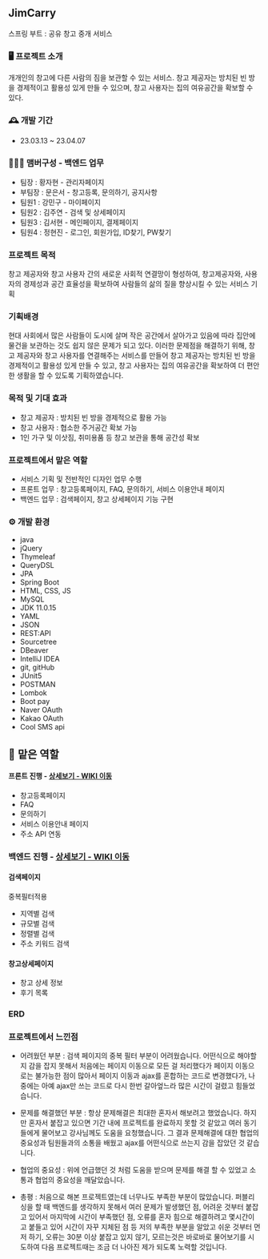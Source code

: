 ## JimCarry
스프링 부트 : 공유 창고 중개 서비스


### :desktop_computer: 프로젝트 소개
개개인의 창고에 다른 사람의 짐을 보관할 수 있는 서비스.
창고 제공자는 방치된 빈 방을 경제적이고 활용성 있게 만들 수 있으며, 창고 사용자는 집의 여유공간을 확보할 수 있다.


### :mantelpiece_clock: 개발 기간
* 23.03.13 ~ 23.04.07


### :people_holding_hands: 맴버구성 - 백엔드 업무
 - 팀장  : 황자현 - 관리자페이지
 - 부팀장 : 문은서 - 창고등록, 문의하기, 공지사항
 - 팀원1 : 강민구 - 마이페이지
 - 팀원2 : 김주연 - 검색 및 상세페이지
 - 팀원3 : 김서현 - 메인페이지, 결제페이지
 - 팀원4 : 정현진 - 로그인, 회원가입, ID찾기, PW찾기


### 프로젝트 목적
창고 제공자와 창고 사용자 간의 새로운 사회적 연결망이 형성하여, 창고제공자와, 사용자의 경제성과 공간 효율성을 확보하여 사람들의 삶의 질을 향상시킬 수 있는 서비스 기획


### 기획배경
현대 사회에서 많은 사람들이 도시에 살며 작은 공간에서 살아가고 있음에 따라 집안에 물건을 보관하는 것도 쉽지 않은 문제가 되고 있다. 이러한 문제점을 해결하기 위해, 창고 제공자와 창고 사용자를 연결해주는 서비스를 만들어 창고 제공자는 방치된 빈 방을 경제적이고 활용성 있게 만들 수 있고, 창고 사용자는 집의 여유공간을 확보하여 더 편안한 생활을 할 수 있도록 기획하였습니다.


### 목적 및 기대 효과
- 창고 제공자 : 방치된 빈 방을 경제적으로 활용 가능
- 창고 사용자 : 협소한 주거공간 확보 가능
- 1인 가구 및 이삿짐, 취미용품 등 창고 보관을 통해 공간성 확보


### 프로젝트에서 맡은 역할
- 서비스 기획 및 전반적인 디자인 업무 수행
- 프론트 업무 : 창고등록페이지, FAQ, 문의하기, 서비스 이용안내 페이지
- 백엔드 업무 : 검색페이지, 창고 상세페이지 기능 구현


### :gear: 개발 환경
- java
- jQuery
- Thymeleaf
- QueryDSL
- JPA
- Spring Boot
- HTML, CSS, JS
- MySQL
- JDK 11.0.15
- YAML
- JSON
- REST:API
- Sourcetree
- DBeaver
- IntelliJ IDEA
- git, gitHub
- JUnit5
- POSTMAN
- Lombok
- Boot pay
- Naver OAuth
- Kakao OAuth
- Cool SMS api


## :pushpin: 맡은 역할
#### 프론트 진행 - <a href=“” > 상세보기 - WIKI 이동</a>
- 창고등록페이지
- FAQ
- 문의하기
- 서비스 이용안내 페이지
- 주소 API 연동


### 백엔드 진행 - <a href=“” >상세보기 - WIKI 이동</a>
#### 검색페이지
중복필터적용
 - 지역별 검색
 - 규모별 검색
 - 정렬별 검색
 - 주소 키워드 검색


#### 창고상세페이지
- 창고 상세 정보
- 후기 목록 


### ERD



### 프로젝트에서 느낀점
- 어려웠던 부분
 : 검색 페이지의 중복 필터 부분이 어려웠습니다. 어떤식으로 해야할 지 감을 잡지 못해서 
   처음에는 페이지 이동으로 모든 걸 처리했다가 페이지 이동으로는 불가능한 점이 많아서
   페이지 이동과 ajax를 혼합하는 코드로 변경했다가, 나중에는 아예 ajax만 쓰는 코드로 다시 한번 갈아엎느라
   많은 시간이 걸렸고 힘들었습니다.
   
- 문제를 해결했던 부분
 : 항상 문제해결은 최대한 혼자서 해보려고 했었습니다. 하지만 혼자서 붙잡고 있으면 기간 내에 프로젝트를 완료하지 못할 것 같았고 여러 동기들에게 물어보고 강사님께도 도움을      요청했습니다. 그 결과 문제해결에 대한 협업의 중요성과 팀원들과의 소통을 배웠고 ajax를 어떤식으로 쓰는지 감을 잡았던 것 같습니다. 
 
- 협업의 중요성
 : 위에 언급했던 것 처럼 도움을 받으며 문제를 해결 할 수 있었고 소통과 협업의 중요성을 깨달았습니다.
- 총평
: 처음으로 해본 프로젝트였는데 너무나도 부족한 부분이 많았습니다. 퍼블리싱을 할 때 백엔드를 생각하지 못해서 여러 문제가 발생했던 점,
   어려운 것부터 붙잡고 있어서 마지막에 시간이 부족했던 점, 오류를 혼자 힘으로 해결하려고 몇시간이고 붙들고 있어 시간이 자꾸 지체된 점 등 저의 부족한 부분을 알았고
   쉬운 것부터 먼저 하기, 오류는 30분 이상 붙잡고 있지 않기, 모르는것은 바로바로 물어보기를 시도하여 다음 프로젝트때는 조금 더 나아진 제가 되도록 노력할 것입니다.
